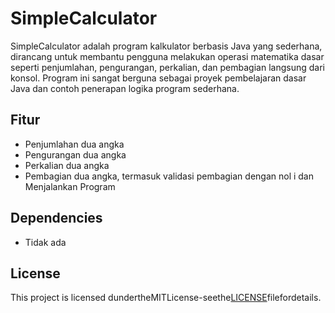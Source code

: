 # SimpleCalculator

SimpleCalculator adalah program kalkulator berbasis Java yang sederhana, dirancang untuk membantu pengguna melakukan operasi matematika dasar seperti penjumlahan, pengurangan, perkalian, dan pembagian langsung dari konsol. Program ini sangat berguna sebagai proyek pembelajaran dasar Java dan contoh penerapan logika program sederhana.

## Fitur

- Penjumlahan dua angka
- Pengurangan dua angka
- Perkalian dua angka
- Pembagian dua angka, termasuk validasi pembagian dengan nol
i dan Menjalankan Program

## Dependencies
- Tidak ada

## License
This project is licensed dundertheMITLicense-seethe[LICENSE](LICENSE)filefordetails.